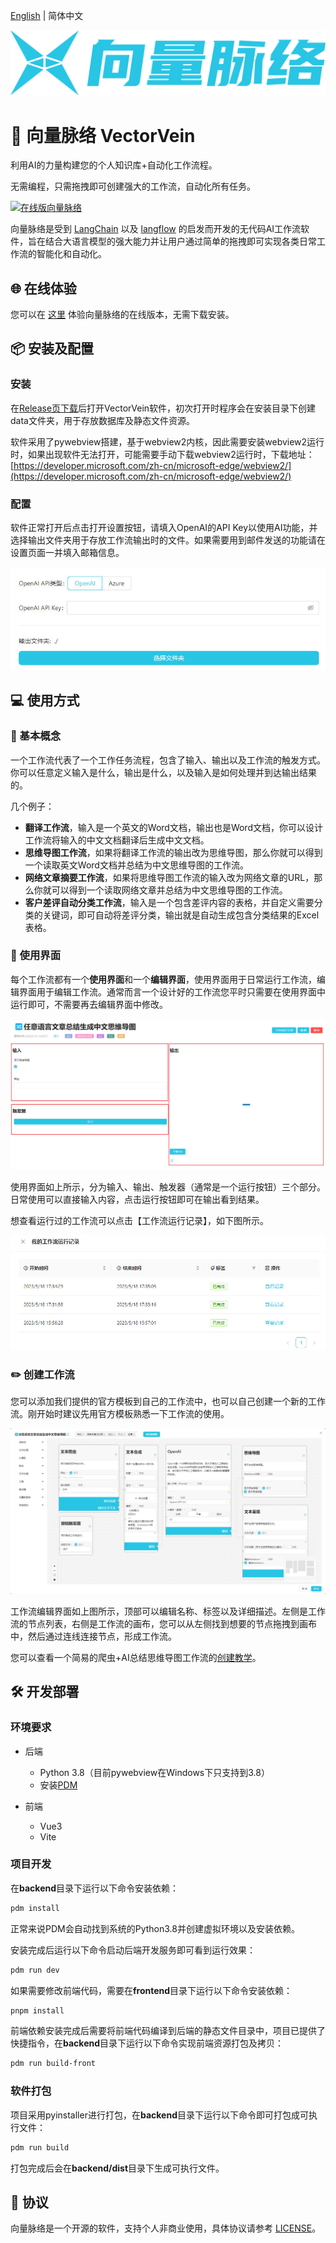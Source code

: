 [English](README_en.md) | 简体中文

[![向量脉络](resources/images/vector-vein-with-text-primary-zh.svg)](https://vectorvein.com)

# 🔀 向量脉络 VectorVein

利用AI的力量构建您的个人知识库+自动化工作流程。

无需编程，只需拖拽即可创建强大的工作流，自动化所有任务。

[![在线版向量脉络](resources/images/demo-zh.gif)](https://github.com/AndersonBY/vector-vein)

向量脉络是受到 [LangChain](https://github.com/hwchase17/langchain) 以及 [langflow](https://github.com/logspace-ai/langflow) 的启发而开发的无代码AI工作流软件，旨在结合大语言模型的强大能力并让用户通过简单的拖拽即可实现各类日常工作流的智能化和自动化。

## 🌐 在线体验

您可以在 [这里](https://vectorvein.com) 体验向量脉络的在线版本，无需下载安装。

## 📦 安装及配置

### 安装

在[Release页下载](https://github.com/AndersonBY/vector-vein/releases/)后打开VectorVein软件，初次打开时程序会在安装目录下创建data文件夹，用于存放数据库及静态文件资源。

软件采用了pywebview搭建，基于webview2内核，因此需要安装webview2运行时，如果出现软件无法打开，可能需要手动下载webview2运行时，下载地址：[https://developer.microsoft.com/zh-cn/microsoft-edge/webview2/](https://developer.microsoft.com/zh-cn/microsoft-edge/webview2/)

### 配置

软件正常打开后点击打开设置按钮，请填入OpenAI的API Key以使用AI功能，并选择输出文件夹用于存放工作流输出时的文件。如果需要用到邮件发送的功能请在设置页面一并填入邮箱信息。

![设置](resources/images/settings1-zh.jpg)

## 💻 使用方式

### 📖 基本概念

一个工作流代表了一个工作任务流程，包含了输入、输出以及工作流的触发方式。你可以任意定义输入是什么，输出是什么，以及输入是如何处理并到达输出结果的。

几个例子：

- **翻译工作流**，输入是一个英文的Word文档，输出也是Word文档，你可以设计工作流将输入的中文文档翻译后生成中文文档。
- **思维导图工作流**，如果将翻译工作流的输出改为思维导图，那么你就可以得到一个读取英文Word文档并总结为中文思维导图的工作流。
- **网络文章摘要工作流**，如果将思维导图工作流的输入改为网络文章的URL，那么你就可以得到一个读取网络文章并总结为中文思维导图的工作流。
- **客户差评自动分类工作流**，输入是一个包含差评内容的表格，并自定义需要分类的关键词，即可自动将差评分类，输出就是自动生成包含分类结果的Excel表格。

### 🔎 使用界面

每个工作流都有一个**使用界面**和一个**编辑界面**，使用界面用于日常运行工作流，编辑界面用于编辑工作流。通常而言一个设计好的工作流您平时只需要在使用界面中运行即可，不需要再去编辑界面中修改。

![使用界面](resources/images/user-interface1-zh.jpg)

使用界面如上所示，分为输入、输出、触发器（通常是一个运行按钮）三个部分。日常使用可以直接输入内容，点击运行按钮即可在输出看到结果。

想查看运行过的工作流可以点击【工作流运行记录】，如下图所示。

![工作流运行记录](resources/images/workflow-record-zh.jpg)

### ✏️ 创建工作流

您可以添加我们提供的官方模板到自己的工作流中，也可以自己创建一个新的工作流。刚开始时建议先用官方模板熟悉一下工作流的使用。

![工作流编辑界面](resources/images/editor-zh.jpg)

工作流编辑界面如上图所示，顶部可以编辑名称、标签以及详细描述。左侧是工作流的节点列表，右侧是工作流的画布，您可以从左侧找到想要的节点拖拽到画布中，然后通过连线连接节点，形成工作流。

您可以查看一个简易的爬虫+AI总结思维导图工作流的[创建教学](TUTORIAL.md)。

## 🛠️ 开发部署

### 环境要求

- 后端
  - Python 3.8（目前pywebview在Windows下只支持到3.8）
  - 安装[PDM](https://pdm.fming.dev/latest/#installation)

- 前端
  - Vue3
  - Vite

### 项目开发

在**backend**目录下运行以下命令安装依赖：

```bash
pdm install
```

正常来说PDM会自动找到系统的Python3.8并创建虚拟环境以及安装依赖。

安装完成后运行以下命令启动后端开发服务即可看到运行效果：

```bash
pdm run dev
```

如果需要修改前端代码，需要在**frontend**目录下运行以下命令安装依赖：

```bash
pnpm install
```

前端依赖安装完成后需要将前端代码编译到后端的静态文件目录中，项目已提供了快捷指令，在**backend**目录下运行以下命令实现前端资源打包及拷贝：

```bash
pdm run build-front
```

### 软件打包

项目采用pyinstaller进行打包，在**backend**目录下运行以下命令即可打包成可执行文件：

```bash
pdm run build
```

打包完成后会在**backend/dist**目录下生成可执行文件。

## 📄 协议

向量脉络是一个开源的软件，支持个人非商业使用，具体协议请参考 [LICENSE](LICENSE.md)。